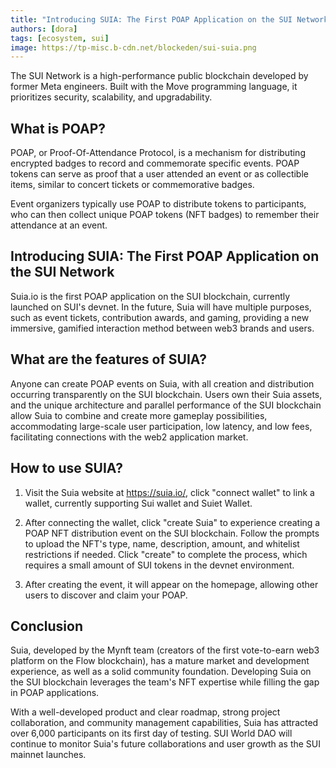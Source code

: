 ```yaml
---
title: "Introducing SUIA: The First POAP Application on the SUI Network"
authors: [dora]
tags: [ecosystem, sui]
image: https://tp-misc.b-cdn.net/blockeden/sui-suia.png
---
```


The SUI Network is a high-performance public blockchain developed by former Meta engineers. Built with the Move programming language, it prioritizes security, scalability, and upgradability.

## What is POAP?

POAP, or Proof-Of-Attendance Protocol, is a mechanism for distributing encrypted badges to record and commemorate specific events. POAP tokens can serve as proof that a user attended an event or as collectible items, similar to concert tickets or commemorative badges.

Event organizers typically use POAP to distribute tokens to participants, who can then collect unique POAP tokens (NFT badges) to remember their attendance at an event.

## Introducing SUIA: The First POAP Application on the SUI Network

Suia.io is the first POAP application on the SUI blockchain, currently launched on SUI's devnet. In the future, Suia will have multiple purposes, such as event tickets, contribution awards, and gaming, providing a new immersive, gamified interaction method between web3 brands and users.

## What are the features of SUIA?

Anyone can create POAP events on Suia, with all creation and distribution occurring transparently on the SUI blockchain. Users own their Suia assets, and the unique architecture and parallel performance of the SUI blockchain allow Suia to combine and create more gameplay possibilities, accommodating large-scale user participation, low latency, and low fees, facilitating connections with the web2 application market.

## How to use SUIA?

1. Visit the Suia website at https://suia.io/, click "connect wallet" to link a wallet, currently supporting Sui wallet and Suiet Wallet.

2. After connecting the wallet, click "create Suia" to experience creating a POAP NFT distribution event on the SUI blockchain. Follow the prompts to upload the NFT's type, name, description, amount, and whitelist restrictions if needed. Click "create" to complete the process, which requires a small amount of SUI tokens in the devnet environment.

3. After creating the event, it will appear on the homepage, allowing other users to discover and claim your POAP.

## Conclusion

Suia, developed by the Mynft team (creators of the first vote-to-earn web3 platform on the Flow blockchain), has a mature market and development experience, as well as a solid community foundation. Developing Suia on the SUI blockchain leverages the team's NFT expertise while filling the gap in POAP applications.

With a well-developed product and clear roadmap, strong project collaboration, and community management capabilities, Suia has attracted over 6,000 participants on its first day of testing. SUI World DAO will continue to monitor Suia's future collaborations and user growth as the SUI mainnet launches.
